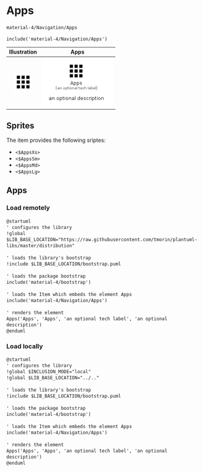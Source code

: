 # Apps


```text
material-4/Navigation/Apps
```

```text
include('material-4/Navigation/Apps')
```



| Illustration | Apps |
| :---: | :---: |
| ![illustration for Illustration](../../material-4/Navigation/Apps.png) | ![illustration for Apps](../../material-4/Navigation/Apps.Local.png) |



## Sprites
The item provides the following sriptes:

- `<$AppsXs>`
- `<$AppsSm>`
- `<$AppsMd>`
- `<$AppsLg>`





## Apps

### Load remotely
```plantuml
@startuml
' configures the library
!global $LIB_BASE_LOCATION="https://raw.githubusercontent.com/tmorin/plantuml-libs/master/distribution"

' loads the library's bootstrap
!include $LIB_BASE_LOCATION/bootstrap.puml

' loads the package bootstrap
include('material-4/bootstrap')

' loads the Item which embeds the element Apps
include('material-4/Navigation/Apps')

' renders the element
Apps('Apps', 'Apps', 'an optional tech label', 'an optional description')
@enduml
```

### Load locally
```plantuml
@startuml
' configures the library
!global $INCLUSION_MODE="local"
!global $LIB_BASE_LOCATION="../.."

' loads the library's bootstrap
!include $LIB_BASE_LOCATION/bootstrap.puml

' loads the package bootstrap
include('material-4/bootstrap')

' loads the Item which embeds the element Apps
include('material-4/Navigation/Apps')

' renders the element
Apps('Apps', 'Apps', 'an optional tech label', 'an optional description')
@enduml
```

